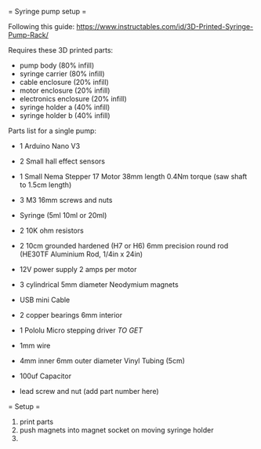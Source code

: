 = Syringe pump setup =

Following this guide:
https://www.instructables.com/id/3D-Printed-Syringe-Pump-Rack/

Requires these 3D printed parts:
 - pump body (80% infill)
 - syringe carrier (80% infill)
 - cable enclosure (20% infill)
 - motor enclosure (20% infill)
 - electronics enclosure (20% infill)
 - syringe holder a (40% infill)
 - syringe holder b (40% infill)

Parts list for a single pump:
 - 1 Arduino Nano V3
 - 2 Small hall effect sensors
 - 1 Small Nema Stepper 17 Motor 38mm length 0.4Nm torque (saw shaft to 1.5cm length)
 - 3 M3 16mm screws and nuts
 - Syringe (5ml 10ml or 20ml)
 - 2 10K ohm resistors
 - 2 10cm grounded hardened (H7 or H6) 6mm precision round rod (HE30TF Aluminium Rod, 1/4in x 24in)
 - 12V power supply 2 amps per motor
 - 3 cylindrical 5mm diameter Neodymium magnets
 - USB mini Cable
 - 2 copper bearings 6mm interior
 - 1 Pololu Micro stepping driver *TO GET*

 - 1mm wire
 - 4mm inner 6mm outer diameter Vinyl Tubing (5cm)
 - 100uf Capacitor
 - lead screw and nut (add part number here)

= Setup = 

1. print parts
2. push magnets into magnet socket on moving syringe holder
3. 
